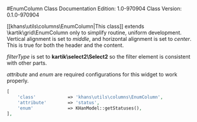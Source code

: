 #EnumColumn Class
Documentation Edition: 1.0-970904
Class Version: 0.1.0-970904

[[khans\utils\columns\EnumColumn|This class]] extends \kartik\grid\EnumColumn only to simplify routine, uniform development.
Vertical alignment is set to _middle_, and horizontal alignment is set to _center_.
This is true for both the header and the content. 

_filterType_ is set to **kartik\select2\Select2** so the filter element is consistent with other parts.

_attribute_ and _enum_ are required configurations for this widget to work properly.

```php
[
    'class'            => 'khans\utils\columns\EnumColumn',
    'attribute'        => 'status',
    'enum'             => KHanModel::getStatuses(),
],
```

